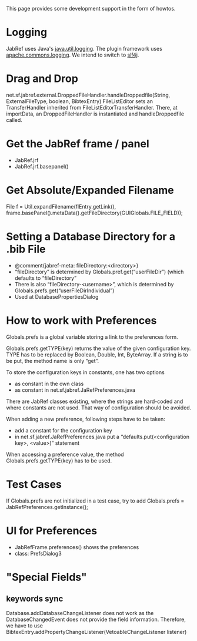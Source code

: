 This page provides some development support in the form of howtos. 

# Logging

JabRef uses Java's [java.util.logging](http://docs.oracle.com/javase/8/docs/technotes/guides/logging/overview.html).
The plugin framework uses [apache.commons.logging](http://commons.apache.org/proper/commons-logging/).
We intend to switch to [slf4j](http://slf4j.org/).

# Drag and Drop

net.sf.jabref.external.DroppedFileHandler.handleDroppedfile(String, ExternalFileType, boolean, BibtexEntry) FileListEditor sets an TransferHandler inherited from FileListEditorTransferHandler. There, at importData, an DroppedFileHandler is instantiated and handleDroppedfile called. 

# Get the JabRef frame / panel

  * JabRef.jrf 
  * JabRef.jrf.basepanel() 

# Get Absolute/Expanded Filename

File f = Util.expandFilename(flEntry.getLink(), frame.basePanel().metaData().getFileDirectory(GUIGlobals.FILE_FIELD)); 

# Setting a Database Directory for a .bib File

  * @comment{jabref-meta: fileDirectory:&lt;directory&gt;} 
  * “fileDirectory” is determined by Globals.pref.get(“userFileDir”) (which defaults to “fileDirectory” 
  * There is also “fileDirectory-&lt;username&gt;”, which is determined by Globals.prefs.get(“userFileDirIndividual”) 
  * Used at DatabasePropertiesDialog 

# How to work with Preferences

Globals.prefs is a global variable storing a link to the preferences form. 

Globals.prefs.getTYPE(key) returns the value of the given configuration key. TYPE has to be replaced by Boolean, Double, Int, ByteArray. If a string is to be put, the method name is only “get”. 

To store the configuration keys in constants, one has two options 

  * as constant in the own class 
  * as constant in net.sf.jabref.JaRefPreferences.java 

There are JabRef classes existing, where the strings are hard-coded and where constants are not used. That way of configuration should be avoided. 

When adding a new preference, following steps have to be taken: 

  * add a constant for the configuration key 
  * in net.sf.jabref.JaRefPreferences.java put a “defaults.put(&lt;configuration key&gt;, &lt;value&gt;)” statement 

When accessing a preference value, the method Globals.prefs.getTYPE(key) has to be used. 

# Test Cases

If Globals.prefs are not initialized in a test case, try to add Globals.prefs = JabRefPreferences.getInstance(); 

# UI for Preferences

  * JabRefFrame.preferences() shows the preferences 
  * class: PrefsDialog3 

# "Special Fields"

## keywords sync

Database.addDatabaseChangeListener does not work as the DatabaseChangedEvent does not provide the field information. Therefore, we have to use BibtexEntry.addPropertyChangeListener(VetoableChangeListener listener) 
